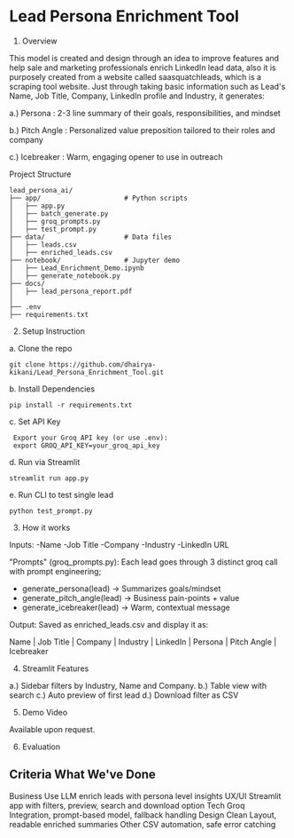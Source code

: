 # Lead Persona Enrichment Tool #

1. Overview

This model is created and design through an idea to improve features and help sale and marketing professionals enrich LinkedIn lead data, also it is purposely created from a website called saasquatchleads, which is a scraping tool website. Just through taking basic information such as Lead's Name, Job Title, Company, LinkedIn profile and Industry, it generates:

a.) Persona : 2-3 line summary of their goals, responsibilities, and mindset

b.) Pitch Angle : Personalized value preposition tailored to their roles and company

c.) Icebreaker : Warm, engaging opener to use in outreach

Project Structure 
```
lead_persona_ai/
├── app/                     # Python scripts
│   ├── app.py
│   ├── batch_generate.py
│   ├── groq_prompts.py
│   ├── test_prompt.py
├── data/                    # Data files
│   ├── leads.csv
│   ├── enriched_leads.csv
├── notebook/                # Jupyter demo
│   ├── Lead_Enrichment_Demo.ipynb
│   ├── generate_notebook.py
├── docs/
│   ├── lead_persona_report.pdf
│  
├── .env
├── requirements.txt
```

2. Setup Instruction

a. Clone the repo

    git clone https://github.com/dhairya-kikani/Lead_Persona_Enrichment_Tool.git

b. Install Dependencies

    pip install -r requirements.txt

c. Set API Key

     Export your Groq API key (or use .env):
     export GROQ_API_KEY=your_groq_api_key

d. Run via Streamlit

    streamlit run app.py

e.  Run CLI to test single lead

    python test_prompt.py

3. How it works

Inputs:
-Name
-Job Title
-Company
-Industry
-LinkedIn URL

"Prompts" (groq_prompts.py):
Each lead goes through 3 distinct groq call with prompt engineering;

- generate_persona(lead) → Summarizes goals/mindset
- generate_pitch_angle(lead) → Business pain-points + value
- generate_icebreaker(lead) → Warm, contextual message

Output:
Saved as enriched_leads.csv and display it as:

Name | Job Title | Company | Industry | LinkedIn | Persona | Pitch Angle | Icebreaker

4. Streamlit Features

a.) Sidebar filters by Industry, Name and Company.
b.) Table view with search
c.) Auto preview of first lead
d.) Download filter as CSV

5. Demo Video

Available upon request.

6. Evaluation

Criteria                                       What We've Done
-------------------------------------------------------------------------------------------------------------
Business Use                                   LLM enrich leads with persona level insights
UX/UI                                          Streamlit app with filters, preview, search and download option
Tech                                           Groq Integration, prompt-based model, fallback handling
Design                                         Clean Layout, readable enriched summaries
Other                                          CSV automation, safe error catching
